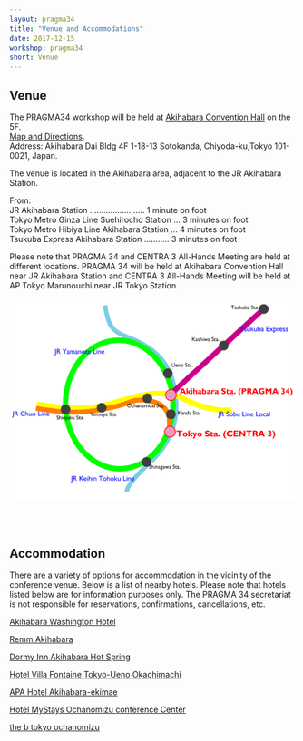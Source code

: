 ```yaml
---
layout: pragma34
title: "Venue and Accommodations"
date: 2017-12-15
workshop: pragma34
short: Venue
---
```


## Venue
The PRAGMA34 workshop will be held at [Akihabara Convention Hall](http://www.akibahall.jp/data/outline_eng.html) on the 5F.<br>
[Map and Directions](https://www.google.co.jp/maps/place/Akihabara+Convention+Hall/@35.6991943,139.7699329,17z/data=!3m1!4b1!4m5!3m4!1s0x60188c1d6fb74207:0xe6100facc0f6dc34!8m2!3d35.6991943!4d139.7721216?hl=en).<br>
Address: Akihabara Dai Bldg 4F 1-18-13 Sotokanda, Chiyoda-ku,Tokyo 101-0021, Japan.

The venue is located in the Akihabara area, adjacent to the JR Akihabara Station.<br> 

From:<br>
JR Akihabara Station ........................	1 minute on foot<br>
Tokyo Metro Ginza Line Suehirocho Station ...	3 minutes on foot<br>
Tokyo Metro Hibiya Line Akihabara Station ...	4 minutes on foot<br>
Tsukuba Express Akihabara Station ...........	3 minutes on foot<br>

Please note that PRAGMA 34 and CENTRA 3 All-Hands Meeting are held at different locations. PRAGMA 34 will be held at Akihabara Convention Hall near JR Akihabara Station and CENTRA 3 All-Hands Meeting will be held at AP Tokyo Marunouchi near JR Tokyo Station. 

<p align="center">
<img src="/images/pragma34/CENTRA_PRAGMA venues_access_mod.png"/>
</p>
<br>
<br>

## Accommodation
There are a variety of options for accommodation in the vicinity of the conference venue. Below is a list of nearby hotels. Please note that hotels listed below are for information purposes only. The PRAGMA 34 secretariat is not responsible for reservations, confirmations, cancellations, etc.<br>

[Akihabara Washington Hotel](http://akihabara.washington-hotels.jp/)<br>

[Remm Akihabara](http://www-a.global.hankyu-hotel.com/remm-akihabara/)<br>

[Dormy Inn Akihabara Hot Spring](http://dormy-inn-akihabara-tokyo.hotel-ds.com/en/)<br>

[Hotel Villa Fontaine Tokyo-Ueno Okachimachi](http://www.hvf.jp/eng/location/ueno.php)<br>

[APA Hotel Akihabara-ekimae](https://www.apahotel.com/ja_en/hotels/detail.php?id=140)<br>

[Hotel MyStays Ochanomizu conference Center](https://www.mystays.com/en-us/hotel-mystays-ochanomizu-conference-center-tokyo/)<br>

[the b tokyo ochanomizu](http://ochanomizu.theb-hotels.com/en/)<br>









